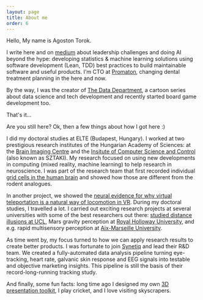 ```yaml
---
layout: page
title: About me
order: 6
---
```



Hello, My name is Agoston Torok. 

I write here and on [medium](https://medium.com/@torokagoston) about leadership challenges and doing AI beyond the hype: developing statistics & machine learning solutions using software development (Lean, TDD) best practices to build maintainable software and useful products. I'm CTO at [Promaton](https://www.promaton.com/), changing dental treatment planning in the here and now. 

By the way, I was the creator of [The Data Department](https://www.instagram.com/tddcomics/), a cartoon series about data science and tech development and recently started board game development too.

That's it... 

Are you still here? Ok, then a few things about how I got here :)

I did my doctoral studies at ELTE (Budapest, Hungary). I worked at two prestigious research institutes of the Hungarian Academy of Sciences: at the [Brain Imaging Centre](http://www.ttk.hu/akk/en/) and the [Insitute of Computer Science and Control](https://www.sztaki.hu/innovacio/hirek/mesterseges-intelligencia-nem-kell-felni-meg) (also known as SZTAKI). My research focused on using new developments in computing (mixed reality, machine learning) to help research in neuroscience. I was part of the research team that first recorded individual [grid cells in the human brain](https://www.pnas.org/content/114/17/E3516) and showed how those are different from the rodent analogues. 

In another project, we showed the [neural evidence for why virtual teleportation is a natural way of locomotion in VR](https://www.sciencedirect.com/science/article/abs/pii/S0304394018308164?via%3Dihub). During my doctoral studies, I travelled a lot. I carried out exciting research projects at several universities with some of the best researchers out there: [studied distance illusions at UCL](https://journals.plos.org/plosone/article?id=10.1371/journal.pone.0169990), Mars gravity perception at [Royal Holloway University](https://vemerhul1.wixsite.com/vemerhul/people), and e.g. rapid multisensory perception at [Aix-Marseille University](http://crvm.ism.univ-amu.fr/actualites_realite_virtuelle_3.html).

As time went by, my focus turned to how we can apply research results to create better products. I was fortunate to join [Synetiq](https://www.youtube.com/watch?v=3Nl8Y2y2jgk) and lead their R&D team. We created a fully-automated data analysis pipeline turning eye-tracking, heart rate, galvanic skin response and EEG signals into testable and objective marketing insights. This pipeline is still the basis of their record-long-running tracking study. 

And finally, some fun facts: long time ago I designed my own [3D presentation toolkit](https://github.com/agostontorok/slides-of-loci), I play cricket, and I love visiting skyscrapers.

